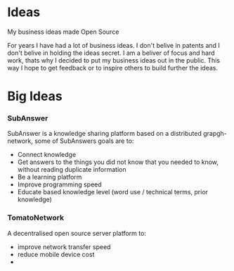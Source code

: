 # Ideas
My business ideas made Open Source

For years I have had a lot of business ideas.
I don't belive in patents and I don't belive in holding the ideas secret.
I am a beliver of focus and hard work, thats why I decided to put my business ideas out in the public.
This way I hope to get feedback or to inspire others to build further the ideas.


# Big Ideas

### SubAnswer
SubAnswer is a knowledge sharing platform based on a distributed grapgh-network, some of SubAnswers goals are to:
* Connect knowledge
* Get answers to the things you did not know that you needed to know, without reading duplicate information
* Be a learning platform
* Improve programming speed
* Educate based knowledge level (word use / technical terms, prior knowledge) 

### TomatoNetwork
A decentralised open source server platform to:
* improve network transfer speed
* reduce mobile device cost
* 
